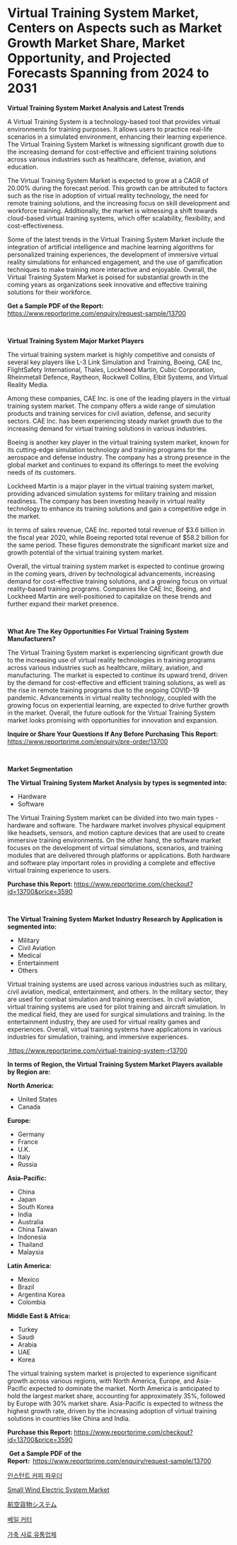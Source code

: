 <p><h1>Virtual Training System Market, Centers on Aspects such as Market Growth Market Share, Market Opportunity, and Projected Forecasts Spanning from 2024 to 2031</h1></p><p><strong>Virtual Training System Market Analysis and Latest Trends</strong></p>
<p><p>A Virtual Training System is a technology-based tool that provides virtual environments for training purposes. It allows users to practice real-life scenarios in a simulated environment, enhancing their learning experience. The Virtual Training System Market is witnessing significant growth due to the increasing demand for cost-effective and efficient training solutions across various industries such as healthcare, defense, aviation, and education. </p><p>The Virtual Training System Market is expected to grow at a CAGR of 20.00% during the forecast period. This growth can be attributed to factors such as the rise in adoption of virtual reality technology, the need for remote training solutions, and the increasing focus on skill development and workforce training. Additionally, the market is witnessing a shift towards cloud-based virtual training systems, which offer scalability, flexibility, and cost-effectiveness.</p><p>Some of the latest trends in the Virtual Training System Market include the integration of artificial intelligence and machine learning algorithms for personalized training experiences, the development of immersive virtual reality simulations for enhanced engagement, and the use of gamification techniques to make training more interactive and enjoyable. Overall, the Virtual Training System Market is poised for substantial growth in the coming years as organizations seek innovative and effective training solutions for their workforce.</p></p>
<p><strong>Get a Sample PDF of the Report:&nbsp;</strong> <a href="https://www.reportprime.com/enquiry/request-sample/13700">https://www.reportprime.com/enquiry/request-sample/13700</a></p>
<p>&nbsp;</p>
<p><strong>Virtual Training System Major Market Players</strong></p>
<p><p>The virtual training system market is highly competitive and consists of several key players like L-3 Link Simulation and Training, Boeing, CAE Inc, FlightSafety International, Thales, Lockheed Martin, Cubic Corporation, Rheinmetall Defence, Raytheon, Rockwell Collins, Elbit Systems, and Virtual Reality Media.</p><p>Among these companies, CAE Inc. is one of the leading players in the virtual training system market. The company offers a wide range of simulation products and training services for civil aviation, defense, and security sectors. CAE Inc. has been experiencing steady market growth due to the increasing demand for virtual training solutions in various industries.</p><p>Boeing is another key player in the virtual training system market, known for its cutting-edge simulation technology and training programs for the aerospace and defense industry. The company has a strong presence in the global market and continues to expand its offerings to meet the evolving needs of its customers.</p><p>Lockheed Martin is a major player in the virtual training system market, providing advanced simulation systems for military training and mission readiness. The company has been investing heavily in virtual reality technology to enhance its training solutions and gain a competitive edge in the market.</p><p>In terms of sales revenue, CAE Inc. reported total revenue of $3.6 billion in the fiscal year 2020, while Boeing reported total revenue of $58.2 billion for the same period. These figures demonstrate the significant market size and growth potential of the virtual training system market.</p><p>Overall, the virtual training system market is expected to continue growing in the coming years, driven by technological advancements, increasing demand for cost-effective training solutions, and a growing focus on virtual reality-based training programs. Companies like CAE Inc, Boeing, and Lockheed Martin are well-positioned to capitalize on these trends and further expand their market presence.</p></p>
<p>&nbsp;</p>
<p><strong>What Are The Key Opportunities For Virtual Training System Manufacturers?</strong></p>
<p><p>The Virtual Training System market is experiencing significant growth due to the increasing use of virtual reality technologies in training programs across various industries such as healthcare, military, aviation, and manufacturing. The market is expected to continue its upward trend, driven by the demand for cost-effective and efficient training solutions, as well as the rise in remote training programs due to the ongoing COVID-19 pandemic. Advancements in virtual reality technology, coupled with the growing focus on experiential learning, are expected to drive further growth in the market. Overall, the future outlook for the Virtual Training System market looks promising with opportunities for innovation and expansion.</p></p>
<p><strong>Inquire or Share Your Questions If Any Before Purchasing This Report:</strong> <a href="https://www.reportprime.com/enquiry/pre-order/13700">https://www.reportprime.com/enquiry/pre-order/13700</a></p>
<p>&nbsp;</p>
<p><strong>Market Segmentation</strong></p>
<p><strong>The Virtual Training System Market Analysis by types is segmented into:</strong></p>
<p><ul><li>Hardware</li><li>Software</li></ul></p>
<p><p>The Virtual Training System market can be divided into two main types - hardware and software. The hardware market involves physical equipment like headsets, sensors, and motion capture devices that are used to create immersive training environments. On the other hand, the software market focuses on the development of virtual simulations, scenarios, and training modules that are delivered through platforms or applications. Both hardware and software play important roles in providing a complete and effective virtual training experience to users.</p></p>
<p><strong>Purchase this Report:&nbsp;</strong><a href="https://www.reportprime.com/checkout?id=13700&price=3590">https://www.reportprime.com/checkout?id=13700&price=3590</a></p>
<p>&nbsp;</p>
<p><strong>The Virtual Training System Market Industry Research by Application is segmented into:</strong></p>
<p><ul><li>Military</li><li>Civil Aviation</li><li>Medical</li><li>Entertainment</li><li>Others</li></ul></p>
<p><p>Virtual training systems are used across various industries such as military, civil aviation, medical, entertainment, and others. In the military sector, they are used for combat simulation and training exercises. In civil aviation, virtual training systems are used for pilot training and aircraft simulation. In the medical field, they are used for surgical simulations and training. In the entertainment industry, they are used for virtual reality games and experiences. Overall, virtual training systems have applications in various industries for simulation, training, and immersive experiences.</p></p>
<p><a href="https://www.reportprime.com/virtual-training-system-r13700">&nbsp;https://www.reportprime.com/virtual-training-system-r13700</a></p>
<p><strong>In terms of Region, the Virtual Training System Market Players available by Region are:</strong></p>
<p>
    <p> <strong> North America: </strong>
        <ul>
            <li>United States</li>
            <li>Canada</li>
        </ul>
        </p> 
    <p> <strong> Europe: </strong>
        <ul>
            <li>Germany</li>
            <li>France</li>
            <li>U.K.</li>
            <li>Italy</li>
            <li>Russia</li>
        </ul>
        </p> 
    <p> <strong> Asia-Pacific: </strong>
        <ul>
            <li>China</li>
            <li>Japan</li>
            <li>South Korea</li>
            <li>India</li>
            <li>Australia</li>
            <li>China Taiwan</li>
            <li>Indonesia</li>
            <li>Thailand</li>
            <li>Malaysia</li>
        </ul>
        </p> 
    <p> <strong> Latin America: </strong>
        <ul>
            <li>Mexico</li>
            <li>Brazil</li>
            <li>Argentina Korea</li>
            <li>Colombia</li>
        </ul>
        </p> 
    <p> <strong> Middle East & Africa: </strong>
        <ul>
            <li>Turkey</li>
            <li>Saudi</li>
            <li>Arabia</li>
            <li>UAE</li>
            <li>Korea</li>
        </ul>
    </p>
    </p>
<p><p>The virtual training system market is projected to experience significant growth across various regions, with North America, Europe, and Asia-Pacific expected to dominate the market. North America is anticipated to hold the largest market share, accounting for approximately 35%, followed by Europe with 30% market share. Asia-Pacific is expected to witness the highest growth rate, driven by the increasing adoption of virtual training solutions in countries like China and India.</p></p>
<p><strong>Purchase this Report: </strong><a href="https://www.reportprime.com/checkout?id=13700&price=3590">https://www.reportprime.com/checkout?id=13700&price=3590</a></p>
<p>&nbsp;<strong>Get a Sample PDF of the Report:&nbsp;&nbsp;</strong><a href="https://www.reportprime.com/enquiry/request-sample/13700">https://www.reportprime.com/enquiry/request-sample/13700</a></p>
<p><strong></strong></p>
<p><p><a href="https://medium.com/@hershelkris/%EC%A6%89%EC%84%9D-%EC%BB%A4%ED%94%BC-%EB%B6%84%EB%A7%90-%EC%8B%9C%EC%9E%A5-%EC%9C%A0%ED%98%95-%EC%9D%91%EC%9A%A9-%EB%B0%8F-%EC%A7%80%EB%A6%AC%EB%B3%84-%EC%A2%85%ED%95%A9-%ED%8F%89%EA%B0%80-51ab5529174e">인스턴트 커피 파우더</a></p><p><a href="https://github.com/Airanohannonzb68e5pb53oc1/Market-Research-Report-List-2/blob/main/small-wind-electric-system-market.md">Small Wind Electric System Market</a></p><p><a href="https://github.com/AriMuller2009/Market-Research-Report-List-1/blob/main/221719824666.md">航空貨物システム</a></p><p><a href="https://github.com/TimmyMann6767/Market-Research-Report-List-1/blob/main/803560722697.md">베일 커터</a></p><p><a href="https://github.com/JeromeRtyau89966/Market-Research-Report-List-1/blob/main/769697922698.md">가축 사료 유통업체</a></p></p>